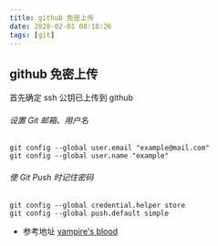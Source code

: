 ```yaml
---
title: github 免密上传
date: 2020-02-01 08:18:26
tags: [git]
---
```

## github 免密上传
首先确定 ssh 公钥已上传到 github

###### 设置 Git 邮箱、用户名

	git config --global user.email "example@mail.com"
	git config --global user.name "example"

###### 使 Git Push 时记住密码

	git config --global credential.helper store
	git config --global push.default simple


- 参考地址 [vampire's blood](https://blog.csdn.net/weixin_42216574/article/details/93009417)
